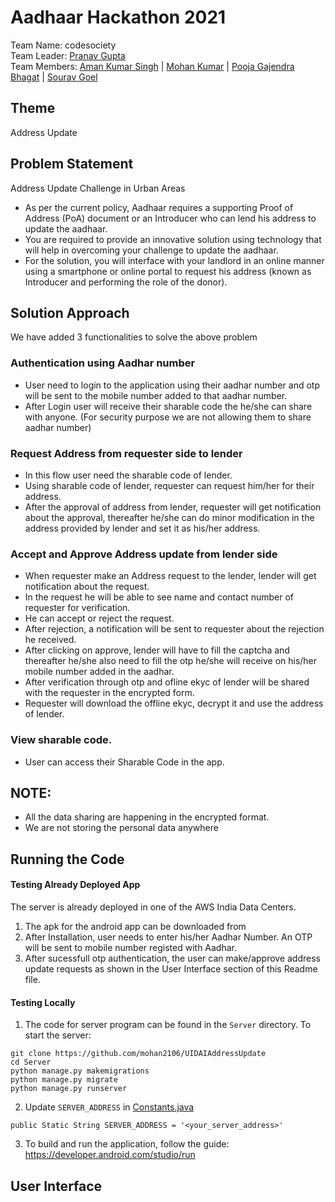 # Aadhaar Hackathon 2021
Team Name: codesociety   
Team Leader: [Pranav Gupta](https://www.linkedin.com/in/pranavg000/)  
Team Members:
[Aman Kumar Singh](https://www.linkedin.com/in/aman2018/) |
[Mohan Kumar](https://www.linkedin.com/in/mohanjnv1/) |
[Pooja Gajendra Bhagat](https://www.linkedin.com/in/poojabhagat/) |
[Sourav Goel](https://www.linkedin.com/in/sourav-goel6174/)

## Theme
Address Update

## Problem Statement
Address Update Challenge in Urban Areas  
* As per the current policy, Aadhaar requires a supporting Proof of Address (PoA) document or an Introducer who can lend his address to update the aadhaar. 
* You are required to provide an innovative solution using technology that will help in overcoming your challenge to update the aadhaar. 
* For the solution, you will interface with your landlord in an online manner using a smartphone or online portal to request his address (known as Introducer and performing the role of the donor).

## Solution Approach
We have added 3 functionalities to solve the above problem
### Authentication using Aadhar number
* User need to login to the application using their aadhar number and otp will be sent to the mobile number added to that aadhar number. 
* After Login user will receive their sharable code the he/she can share with anyone. (For security purpose we are not allowing them to share aadhar number)
### Request Address from requester side to lender
* In this flow user need the sharable code of lender.
* Using sharable code of lender, requester can request him/her for their address.
* After the approval of address from lender, requester will get notification about the approval, thereafter he/she can do minor modification in the address provided by lender and set it as his/her address. 
### Accept and Approve Address update from lender side
* When requester make an Address request to the lender, lender will get notification about the request.
* In the request he will be able to see name and contact number of requester for verification. 
* He can accept or reject the request.
* After rejection, a notification will be sent to requester about the rejection he received. 
* After clicking on approve, lender will have to fill the captcha and thereafter he/she also need to fill the otp he/she will receive on his/her mobile number added in the aadhar. 
* After verification through otp and ofline ekyc of lender will be shared with the requester in the encrypted form. 
* Requester will download the offline ekyc, decrypt it and use the address of lender. 
### View sharable code.
* User can access their Sharable Code in the app.  
## NOTE:
* All the data sharing are happening in the encrypted format.
* We are not storing the personal data anywhere

## Running the Code

#### Testing Already Deployed App
The server is already deployed in one of the AWS India Data Centers. 
1. The apk for the android app can be downloaded from 
2. After Installation, user needs to enter his/her Aadhar Number. An OTP will be sent to mobile number registed with Aadhar.
3. After sucessfull otp authentication, the user can make/approve address update requests as shown in the User Interface section of this Readme file.

#### Testing Locally
1. The code for server program can be found in the `Server` directory. To start the server:
```
git clone https://github.com/mohan2106/UIDAIAddressUpdate
cd Server
python manage.py makemigrations
python manage.py migrate
python manage.py runserver
```

2. Update `SERVER_ADDRESS` in [Constants.java](/app/src/main/java/com/example/uidaiaddressupdate/Constants.java)
``` 
public Static String SERVER_ADDRESS = '<your_server_address>'
```

3. To build and run the application, follow the guide: https://developer.android.com/studio/run

## User Interface

